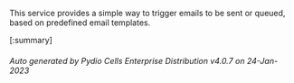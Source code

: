 






This service provides a simple way to trigger emails to be sent or queued, based on predefined email templates.

[:summary]

###### Auto generated by Pydio Cells Enterprise Distribution v4.0.7 on 24-Jan-2023
